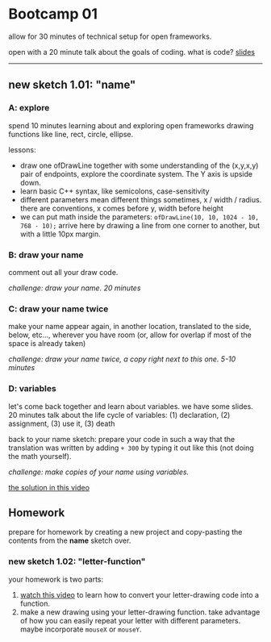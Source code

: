 # Bootcamp 01

allow for 30 minutes of technical setup for open frameworks.

open with a 20 minute talk about the goals of coding. what is code? [slides](https://docs.google.com/presentation/d/1LyL2s73L5CTtCaYfjDCRjG1mK-9FNm1_mgxFSXcamgQ/edit?usp=sharing)

---

## new sketch 1.01: "name"

### A: explore

spend 10 minutes learning about and exploring open frameworks drawing functions like line, rect, circle, ellipse.

lessons:
- draw one ofDrawLine together with some understanding of the (x,y,x,y) pair of endpoints, explore the coordinate system. The Y axis is upside down.
- learn basic C++ syntax, like semicolons, case-sensitivity
- different parameters mean different things sometimes, x / width / radius. there are conventions, x comes before y, width before height
- we can put math inside the parameters: `ofDrawLine(10, 10, 1024 - 10, 768 - 10);` arrive here by drawing a line from one corner to another, but with a little 10px margin.

### B: draw your name

comment out all your draw code.

*challenge: draw your name. 20 minutes*

### C: draw your name twice

make your name appear again, in another location, translated to the side, below, etc..., wherever you have room (or, allow for overlap if most of the space is already taken)

*challenge: draw your name twice, a copy right next to this one. 5-10 minutes*

### D: variables

let's come back together and learn about variables. we have some slides. 20 minutes talk about the life cycle of variables: (1) declaration, (2) assignment, (3) use it, (3) death

back to your name sketch: prepare your code in such a way that the translation was written by adding `+ 300` by typing it out like this (not doing the math yourself).

*challenge: make copies of your name using variables.*

[the solution in this video](https://www.youtube.com/watch?v=OXtYboVDcs8)

## Homework

prepare for homework by creating a new project and copy-pasting the contents from the **name** sketch over.

### new sketch 1.02: "letter-function"

your homework is two parts:

1. [watch this video](https://www.youtube.com/watch?v=bNc5wHwXPVM) to learn how to convert your letter-drawing code into a function.
2. make a new drawing using your letter-drawing function. take advantage of how you can easily repeat your letter with different parameters. maybe incorporate `mouseX` or `mouseY`.
